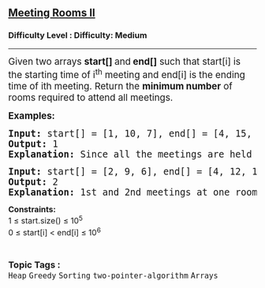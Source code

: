 <h2><a href="https://www.geeksforgeeks.org/problems/attend-all-meetings-ii/1?page=1&category=two-pointer-algorithm&difficulty=Medium,Hard&status=unsolved,attempted&sortBy=accuracy">Meeting Rooms II</a></h2><h3>Difficulty Level : Difficulty: Medium</h3><hr><div class="problems_problem_content__Xm_eO"><p><span style="font-size: 18.6667px;">Given two arrays&nbsp;<strong>start[] </strong>and<strong> end[]</strong> such that start[i] is the starting time of i<sup>th</sup> meeting and end[i] is the ending time of ith meeting. R</span><span style="font-size: 18.6667px;">eturn the <strong>minimum number</strong> of rooms required to attend all meetings.</span></p>
<p><span style="font-size: 14pt;"><strong>Examples:</strong></span></p>
<pre><span style="font-size: 14pt;"><strong>Input: </strong>start[] = [1, 10, 7], end[] = [4, 15, 10]
<strong>Output:</strong> 1
<strong>Explanation:</strong> </span><span style="font-size: 18.6667px;">Since all the meetings are held at different times, it is possible to attend all the meetings in a single room.</span></pre>
<pre><span style="font-size: 14pt;"><strong>Input: </strong>start[] = [2, 9, 6], end[] = [4, 12, 10]
<strong>Output:</strong> 2
<strong>Explanation:</strong> 1st and 2nd meetings at one room but for 3rd meeting one another room required.<br></span></pre>
<p><span style="font-size: 12pt;"><strong>Constraints:</strong></span><br><span style="font-size: 12pt;">1 ≤ start.size() ≤ 10<sup>5</sup></span><br><span style="font-size: 12pt;">0 ≤ start[i] &lt; end[i] ≤ 10<sup>6</sup></span></p></div><br><p><span style=font-size:18px><strong>Topic Tags : </strong><br><code>Heap</code>&nbsp;<code>Greedy</code>&nbsp;<code>Sorting</code>&nbsp;<code>two-pointer-algorithm</code>&nbsp;<code>Arrays</code>&nbsp;